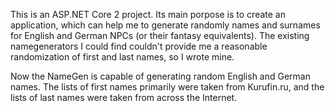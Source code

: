 This is an ASP.NET Core 2 project. Its main porpose is to create an application, which can help me to generate randomly names and surnames for English and German NPCs (or their fantasy equivalents). The existing namegenerators I could find couldn't provide me a reasonable randomization of first and last names, so I wrote mine. 

Now the NameGen is capable of generating random English and German names. The lists of first names primarily were taken from Kurufin.ru, and the lists of last names were taken from across the Internet.

